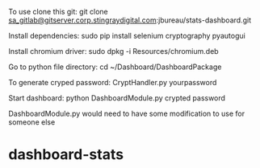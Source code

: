 To use clone this git:
git clone sa_gitlab@gitserver.corp.stingraydigital.com:jbureau/stats-dashboard.git

Install dependencies:
sudo pip install selenium cryptography pyautogui

Install chromium driver:
sudo dpkg -i Resources/chromium.deb 

Go to python file directory:
cd ~/Dashboard/DashboardPackage 

To generate cryped password:
CryptHandler.py yourpassword

Start dashboard:
python DashboardModule.py crypted password


DashboardModule.py would need to have some modification to use for someone else
# dashboard-stats
